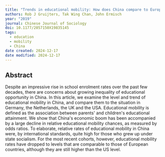 ```yaml
---
title: "Trends in educational mobility: How does China compare to Europe and the United States?"
authors: Rob J Gruijters, Tak Wing Chan, John Ermisch
year: "2019"
journal: Chinese Journal of Sociology
doi: 10.1177/2057150X19835145
tags:
  - education
  - mobility
  - China
date created: 2024-12-17
date modified: 2024-12-17
---
```


## Abstract

Despite an impressive rise in school enrolment rates over the past few decades, there are concerns about growing inequality of educational opportunity in China. In this article, we examine the level and trend of educational mobility in China, and compare them to the situation in Germany, the Netherlands, the UK and the USA. Educational mobility is defined as the association between parents' and children's educational attainment. We show that China's economic boom has been accompanied by a large decline in relative educational mobility chances, as measured by odds ratios. To elaborate, relative rates of educational mobility in China were, by international standards, quite high for those who grew up under state socialism. For the most recent cohorts, however, educational mobility rates have dropped to levels that are comparable to those of European countries, although they are still higher than the US level.
